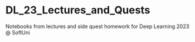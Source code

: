 # DL_23_Lectures_and_Quests
Notebooks from lectures and side quest homework for Deep Learning 2023 @ SoftUni 
